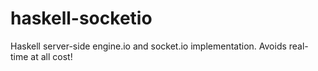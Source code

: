 haskell-socketio
================

Haskell server-side engine.io and socket.io implementation. Avoids real-time at all cost!